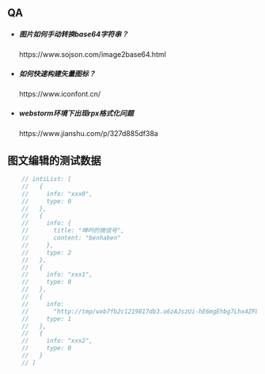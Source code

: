 ## QA

- <h5>图片如何手动转换base64字符串？</h5><p>https://www.sojson.com/image2base64.html</p>
- <h5>如何快速构建矢量图标？</h5><p>https://www.iconfont.cn/</p>
- <h5>webstorm环境下出现rpx格式化问题</h5><p>https://www.jianshu.com/p/327d885df38a</p>

## 图文编辑的测试数据
```js
    // intiList: [
    //   {
    //     info: "xxx0",
    //     type: 0
    //   },
    //   {
    //     info: {
    //       title: "呻吟的微信号",
    //       content: "benhaben"
    //     },
    //     type: 2
    //   },
    //   {
    //     info: "xxx1",
    //     type: 0
    //   },
    //   {
    //     info:
    //       "http://tmp/wxb7fb2c1219817db3.o6zAJszUi-hE6mgEhbg7Lhx4ZFLA.3eZf02kRjoJQac5fb5e904ea92ae289f6f4db131c1c4.png",
    //     type: 1
    //   },
    //   {
    //     info: "xxx2",
    //     type: 0
    //   }
    // ]
```
